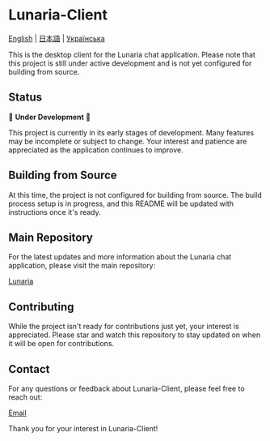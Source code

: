 # Lunaria-Client

[English](README.md) | [日本語](README_ja.md) | [Українська](README_ua.md)

This is the desktop client for the Lunaria chat application. Please note that this project is still under active development and is not yet configured for building from source.

## Status

🚧 **Under Development** 🚧

This project is currently in its early stages of development. Many features may be incomplete or subject to change. Your interest and patience are appreciated as the application continues to improve.

## Building from Source

At this time, the project is not configured for building from source. The build process setup is in progress, and this README will be updated with instructions once it's ready.

## Main Repository

For the latest updates and more information about the Lunaria chat application, please visit the main repository:

[Lunaria](https://github.com/Akzestia/Lunaria)

## Contributing

While the project isn't ready for contributions just yet, your interest is appreciated. Please star and watch this repository to stay updated on when it will be open for contributions.

## Contact

For any questions or feedback about Lunaria-Client, please feel free to reach out:

[Email](mailto:akzestia@gmail.com)

Thank you for your interest in Lunaria-Client!

